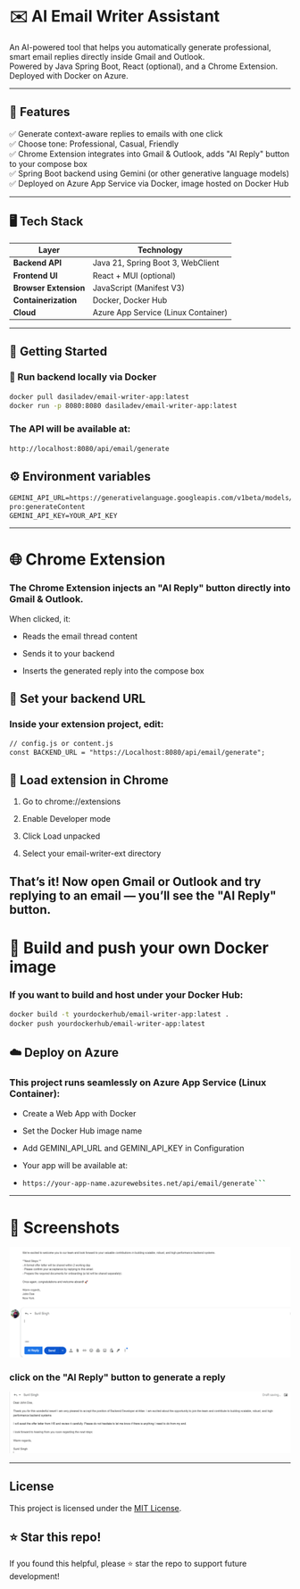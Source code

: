 # ✉️ AI Email Writer Assistant

An AI-powered tool that helps you automatically generate professional, smart email replies directly inside Gmail and Outlook.  
Powered by Java Spring Boot, React (optional), and a Chrome Extension. Deployed with Docker on Azure.

---

## 🚀 Features

✅ Generate context-aware replies to emails with one click  
✅ Choose tone: Professional, Casual, Friendly  
✅ Chrome Extension integrates into Gmail & Outlook, adds "AI Reply" button to your compose box  
✅ Spring Boot backend using Gemini (or other generative language models)  
✅ Deployed on Azure App Service via Docker, image hosted on Docker Hub

---

## 🖥️ Tech Stack

| Layer              | Technology                          |
|--------------------|------------------------------------|
| **Backend API**     | Java 21, Spring Boot 3, WebClient  |
| **Frontend UI**     | React + MUI (optional)             |
| **Browser Extension** | JavaScript (Manifest V3)         |
| **Containerization** | Docker, Docker Hub               |
| **Cloud**           | Azure App Service (Linux Container) |

---

## 🚀 Getting Started

### 🐳 Run backend locally via Docker

```bash
docker pull dasiladev/email-writer-app:latest
docker run -p 8080:8080 dasiladev/email-writer-app:latest
```
### The API will be available at:

```bash 
http://localhost:8080/api/email/generate

```
## ⚙️ Environment variables
```angular2html
GEMINI_API_URL=https://generativelanguage.googleapis.com/v1beta/models/gemini-pro:generateContent
GEMINI_API_KEY=YOUR_API_KEY

```
---
# 🌐 Chrome Extension

### The Chrome Extension injects an "AI Reply" button directly into Gmail & Outlook.
When clicked, it:

- Reads the email thread content

- Sends it to your backend

- Inserts the generated reply into the compose box

## 🔧 Set your backend URL
### Inside your extension project, edit:
```angular2html
// config.js or content.js
const BACKEND_URL = "https://Localhost:8080/api/email/generate";

```
## 🚀 Load extension in Chrome
1. Go to chrome://extensions

2. Enable Developer mode

3. Click Load unpacked

4. Select your email-writer-ext directory

That’s it! Now open Gmail or Outlook and try replying to an email — you’ll see the "AI Reply" button.
---
# 🐳 Build and push your own Docker image
### If you want to build and host under your Docker Hub:
```bash
docker build -t yourdockerhub/email-writer-app:latest .
docker push yourdockerhub/email-writer-app:latest
```

## ☁️ Deploy on Azure
### This project runs seamlessly on Azure App Service (Linux Container):

- Create a Web App with Docker

- Set the Docker Hub image name

- Add GEMINI_API_URL and GEMINI_API_KEY in Configuration
- Your app will be available at:
- ```bash 
  https://your-app-name.azurewebsites.net/api/email/generate```
  
---
# 📸 Screenshots

![img.png](img.png)
### click on the "AI Reply" button to generate a reply
![img_1.png](img_1.png)

---
## License

This project is licensed under the [MIT License](LICENSE).


## ⭐ Star this repo!
If you found this helpful, please ⭐ star the repo to support future development!

